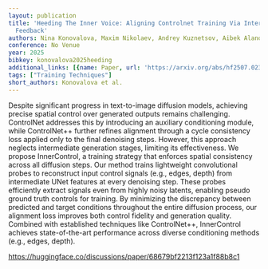 ```yaml
---
layout: publication
title: 'Heeding The Inner Voice: Aligning Controlnet Training Via Intermediate Features
  Feedback'
authors: Nina Konovalova, Maxim Nikolaev, Andrey Kuznetsov, Aibek Alanov
conference: No Venue
year: 2025
bibkey: konovalova2025heeding
additional_links: [{name: Paper, url: 'https://arxiv.org/abs/hf2507.02321'}]
tags: ["Training Techniques"]
short_authors: Konovalova et al.
---
```

Despite significant progress in text-to-image diffusion models, achieving precise spatial control over generated outputs remains challenging. ControlNet addresses this by introducing an auxiliary conditioning module, while ControlNet++ further refines alignment through a cycle consistency loss applied only to the final denoising steps. However, this approach neglects intermediate generation stages, limiting its effectiveness. We propose InnerControl, a training strategy that enforces spatial consistency across all diffusion steps. Our method trains lightweight convolutional probes to reconstruct input control signals (e.g., edges, depth) from intermediate UNet features at every denoising step. These probes efficiently extract signals even from highly noisy latents, enabling pseudo ground truth controls for training. By minimizing the discrepancy between predicted and target conditions throughout the entire diffusion process, our alignment loss improves both control fidelity and generation quality. Combined with established techniques like ControlNet++, InnerControl achieves state-of-the-art performance across diverse conditioning methods (e.g., edges, depth).

https://huggingface.co/discussions/paper/68679bf2213f123a1f88b8c1